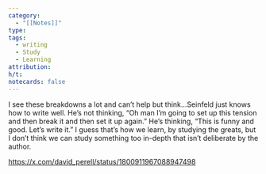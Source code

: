 ```yaml
---
category:
  - "[[Notes]]"
type: 
tags:
  - writing
  - Study
  - Learning
attribution: 
h/t: 
notecards: false
---
```


I see these breakdowns a lot and can’t help but think…Seinfeld just knows how to write well. He’s not thinking, “Oh man I’m going to set up this tension and then break it and then set it up again.” He’s thinking, “This is funny and good. Let’s write it.” I guess that’s how we learn, by studying the greats, but I don’t think we can study something too in-depth that isn’t deliberate by the author.

https://x.com/david_perell/status/1800911967088947498


